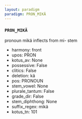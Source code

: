 ```yaml
---
layout: paradigm
paradigm: PRON_MIKÄ
---
```

### ` PRON_MIKÄ `

pronoun mikä inflects from mi- stem
* harmony: front
* upos: PRON
* kotus_av: None
* possessive: False
* clitics: False
* deletion: kä
* pos: PRONOUN
* stem_vowel: None
* plurale_tantum: False
* grade_dir: False
* stem_diphthong: None
* suffix_regex: mikä
* kotus_tn: 101
